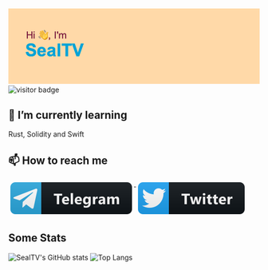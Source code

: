 #

![Hi!](./header.png)
![visitor badge](https://visitor-badge.glitch.me/badge?page_id=SealTV.visitor-badge)

<!--
**SealTV/SealTV** is a ✨ _special_ ✨ repository because its `README.md` (this file) appears on your GitHub profile.

Here are some ideas to get you started:

- 🔭 I’m currently working on ...
- 🌱 I’m currently learning ...
- 👯 I’m looking to collaborate on ...
- 🤔 I’m looking for help with ...
- 💬 Ask me about ...
- 📫 How to reach me: ...
- 😄 Pronouns: ...
- ⚡ Fun fact: ...
-->

## 🌱 I’m currently learning

 Rust, Solidity and Swift

## 📫 How to reach me

<p align="left">
   <a href="https://t.me/SealTV">
    <img src="svg/social/telegram.svg" alt="@SealTV" style="vertical-align:top; margin:6px 4px">
  </a>
  <a href="https://twitter.com/SealTV_">
    <img src="svg/social/twitter.svg" alt="twitter" style="vertical-align:top; margin:6px 4px">
  </a> 
</p>

## Some Stats

![SealTV's GitHub stats](https://github-readme-stats.vercel.app/api?username=SealTV&show_icons=true&theme=dracula&count_private=true)
![Top Langs](https://github-readme-stats.vercel.app/api/top-langs/?username=SealTV&langs_count=5&theme=dracula&show_icons=true)
